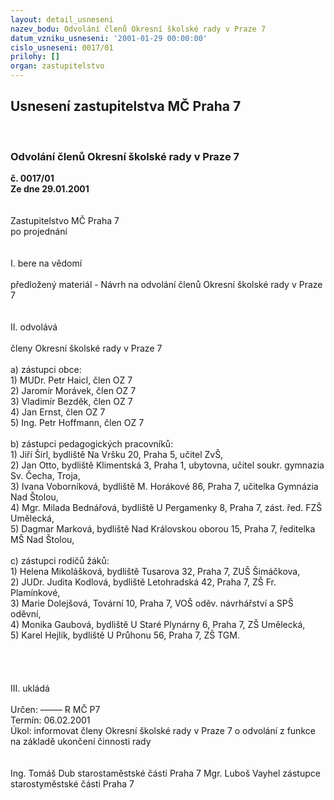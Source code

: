 ```yaml
---
layout: detail_usneseni
nazev_bodu: Odvolání členů Okresní školské rady v Praze 7
datum_vzniku_usneseni: '2001-01-29 00:00:00'
cislo_usneseni: 0017/01
prilohy: []
organ: zastupitelstvo
---
```

<div id="ucUsn_pList" class="usn">
	<span><h2>Usnesení zastupitelstva MČ Praha 7 </h2>
<br></span><div class="standBody">
<span><h3>Odvolání členů Okresní školské rady v Praze 7</h3></span><div class="center">
		<strong>č. 0017/01</strong><br>
	</div>
<div class="center">
		<strong>Ze dne 29.01.2001</strong><br><br>
	</div>
<br>Zastupitelstvo MČ Praha 7<br>po projednání<br><br><br>I.	bere na vědomí<br><br> předložený materiál - Návrh na odvolání členů Okresní školské rady v Praze 7<br><br><br>II.	odvolává<br><br>členy Okresní školské rady v Praze 7<br><br>a)  zástupci obce:<br>1) MUDr. Petr Haicl, člen OZ 7<br>2) Jaromír Morávek, člen OZ 7<br>3) Vladimír Bezděk, člen OZ 7<br>4) Jan Ernst, člen OZ 7<br>5) Ing. Petr Hoffmann, člen OZ 7<br><br>b) zástupci  pedagogických pracovníků:<br>1)  Jiří  Šírl,  bydliště Na Vršku 20, Praha 5,  učitel ZvŠ,<br>2)  Jan Otto, bydliště Klimentská 3, Praha 1, ubytovna, učitel soukr. gymnazia Sv. Čecha, Troja,<br>3)  Ivana Voborníková, bydliště M. Horákové 86, Praha 7, učitelka Gymnázia Nad Štolou,<br>4)  Mgr. Milada Bednářová, bydliště U Pergamenky 8, Praha 7, zást. řed. FZŠ Umělecká,<br>5)  Dagmar Marková, bydliště Nad Královskou oborou 15, Praha 7, ředitelka MŠ Nad Štolou,<br><br>c)  zástupci rodičů žáků:<br>1)  Helena Mikolášková, bydliště Tusarova 32, Praha 7,  ZUŠ  Šimáčkova,<br>2)  JUDr. Judita Kodlová, bydliště Letohradská 42, Praha 7,  ZŠ Fr. Plamínkové,<br>3)  Marie Dolejšová, Tovární 10, Praha 7, VOŠ oděv. návrhářství a SPŠ oděvní,<br>4)  Monika Gaubová, bydliště U Staré Plynárny 6, Praha 7, ZŠ Umělecká,<br>5)  Karel Hejlík, bydliště U Průhonu 56, Praha 7,  ZŠ TGM.<br><br><br><br><br>III.	ukládá <br><br> Určen:	–––––	R MČ P7<br>Termín: 06.02.2001<br>Úkol:	informovat členy Okresní školské rady v Praze 7 o odvolání z funkce na základě ukončení činnosti rady<br> <br>  	 <br>Ing. Tomáš Dub starostaměstské části Praha 7	Mgr. Luboš Vayhel zástupce starostyměstské části Praha 7<br>	<br><br>
</div>
</div>